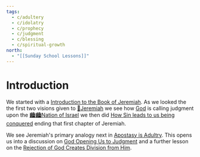 ```yaml
---
tags:
  - c/adultery
  - c/idolatry
  - c/prophecy
  - c/judgment
  - c/blessing
  - c/spiritual-growth
north:
  - "[[Sunday School Lessons]]"
---
```

# Introduction
We started with a [Introduction to the Book of Jeremiah](Introduction%20to%20the%20Book%20of%20Jeremiah.md). As we looked the the first two visions given to [🧑Jeremiah](%F0%9F%A7%91Jeremiah.md) we see how [God](God.md) is calling judgment upon the [🏙️🏙️Nation of Israel](../🏙️🏙️Nation%20of%20Israel.md) we then did [How Sin leads to us being conquered](How%20Sin%20leads%20to%20us%20being%20conquered.md) ending that first chapter of Jeremiah.

We see Jeremiah's primary analogy next in [Apostasy is Adultry](apostasy-is-adultry.md). This opens us into a discussion on [God Opening Us to Judgment](god-opening-us-to-judgment.md) and a further lesson on the [Rejection of God Creates Division from Him](rejection-of-god-creates-division-from-him.md).
